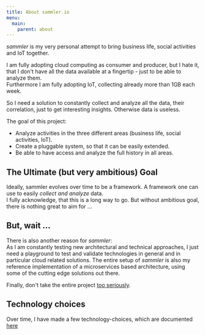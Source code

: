 ```yaml
---
title: About sammler.io
menu:
  main:
    parent: about
---
```


_sammler_ is my very personal attempt to bring business life, social activities and IoT together.

I am fully adopting cloud computing as consumer and producer, but I hate it, that I don't have all the data available at a fingertip  - just to be able to analyze them.  
Furthermore I am fully adopting IoT, collecting already more than 1GB each week.

So I need a solution to constantly collect and analyze all the data, their correlation, just to get interesting insights. Otherwise data is useless.  

The goal of this project:

- Analyze activities in the three different areas (business life, social activities, IoT).
- Create a pluggable system, so that it can be easily extended.
- Be able to have access and analyze the full history in all areas.

## The Ultimate (but very ambitious) Goal

Ideally, sammler evolves over time to be a framework. A framework one can use to easily *collect and analyze* data.  
I fully acknowledge, that this is a long way to go. But without ambitious goal, there is nothing great to aim for ...

## But, wait ...  

There is also another reason for _sammler_:  
As I am constantly testing new architectural and technical approaches, I just need a playground to test and validate technologies in general and in particular cloud related solutions.
The entire setup of _sammler_ is also my reference implementation of a microservices based architecture, using some of the cutting edge solutions out there.

Finally, don't take the entire project [too seriously](https://circleci.com/blog/its-the-future/).


## Technology choices

Over time, I have made a few technology-choices, which are documented [here](/about/technology-choices)